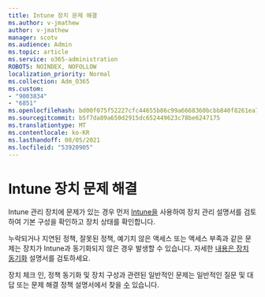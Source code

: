 ```yaml
---
title: Intune 장치 문제 해결
ms.author: v-jmathew
author: v-jmathew
manager: scotv
ms.audience: Admin
ms.topic: article
ms.service: o365-administration
ROBOTS: NOINDEX, NOFOLLOW
localization_priority: Normal
ms.collection: Adm_O365
ms.custom:
- "9003834"
- "6851"
ms.openlocfilehash: bd00f075f52227cfc44655b86c99a6668360bcbb840f8261ea777a78c21a2494
ms.sourcegitcommit: b5f7da89a650d2915dc652449623c78be6247175
ms.translationtype: MT
ms.contentlocale: ko-KR
ms.lasthandoff: 08/05/2021
ms.locfileid: "53920905"
---
```

# <a name="troubleshooting-problems-with-intune-devices"></a>Intune 장치 문제 해결

Intune 관리 장치에 문제가 있는 경우 먼저 [Intune을](https://docs.microsoft.com/mem/intune/protect/endpoint-security-manage-devices) 사용하여 장치 관리 설명서를 검토하여 기본 구성을 확인하고 장치 상태를 확인합니다.

누락되거나 지연된 정책, 잘못된 정책, 예기치 않은 액세스 또는 액세스 부족과 같은 문제는 장치가 Intune과 동기화되지 않은 경우 발생할 수 있습니다. 자세한 [내용은 장치 동기화](https://docs.microsoft.com/mem/intune/remote-actions/device-sync) 설명서를 검토하세요.

장치 체크 인, 정책 동기화 및 장치 구성과 관련된 [](https://docs.microsoft.com/mem/intune/configuration/device-profile-troubleshoot) 일반적인 문제는 일반적인 질문 및 대답 또는 문제 해결 정책 설명서에서 찾을 [수](https://docs.microsoft.com/mem/intune/configuration/troubleshoot-policies-in-microsoft-intune) 있습니다.
